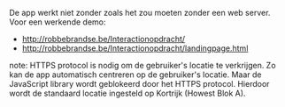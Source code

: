 De app werkt niet zonder zoals het zou moeten zonder een web server.
Voor een werkende demo: 
- http://robbebrandse.be/Interactionopdracht/
- http://robbebrandse.be/Interactionopdracht/landingpage.html

note:
	HTTPS protocol is nodig om de gebruiker's locatie te verkrijgen.
	Zo kan de app automatisch centreren op de gebruiker's locatie.
	Maar de JavaScript library wordt geblokeerd door het HTTPS protocol.
	Hierdoor wordt de standaard locatie ingesteld op Kortrijk (Howest Blok A).
